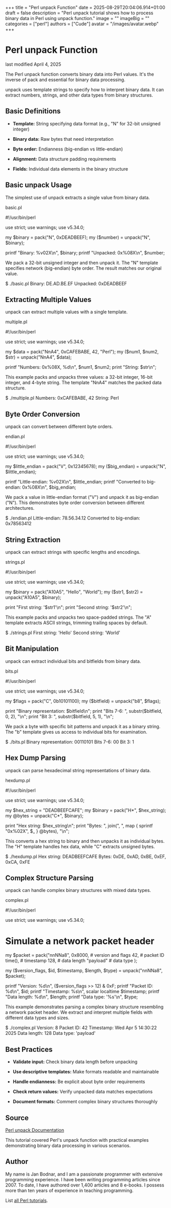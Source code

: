 +++
title = "Perl unpack Function"
date = 2025-08-29T20:04:06.914+01:00
draft = false
description = "Perl unpack tutorial shows how to process binary data in Perl using unpack function."
image = ""
imageBig = ""
categories = ["perl"]
authors = ["Cude"]
avatar = "/images/avatar.webp"
+++

# Perl unpack Function

last modified April 4, 2025

The Perl unpack function converts binary data into Perl values.
It's the inverse of pack and essential for binary data processing.

unpack uses template strings to specify how to interpret binary data.
It can extract numbers, strings, and other data types from binary structures.

## Basic Definitions

- **Template:** String specifying data format (e.g., "N" for 32-bit unsigned integer)

- **Binary data:** Raw bytes that need interpretation

- **Byte order:** Endianness (big-endian vs little-endian)

- **Alignment:** Data structure padding requirements

- **Fields:** Individual data elements in the binary structure

## Basic unpack Usage

The simplest use of unpack extracts a single value from binary data.

basic.pl
  

#!/usr/bin/perl

use strict;
use warnings;
use v5.34.0;

my $binary = pack("N", 0xDEADBEEF);
my ($number) = unpack("N", $binary);

printf "Binary: %v02X\n", $binary;
printf "Unpacked: 0x%08X\n", $number;

We pack a 32-bit unsigned integer and then unpack it. The "N" template
specifies network (big-endian) byte order. The result matches our original value.

$ ./basic.pl
Binary: DE.AD.BE.EF
Unpacked: 0xDEADBEEF

## Extracting Multiple Values

unpack can extract multiple values with a single template.

multiple.pl
  

#!/usr/bin/perl

use strict;
use warnings;
use v5.34.0;

my $data = pack("NnA4", 0xCAFEBABE, 42, "Perl");
my ($num1, $num2, $str) = unpack("NnA4", $data);

printf "Numbers: 0x%08X, %d\n", $num1, $num2;
print "String: $str\n";

This example packs and unpacks three values: a 32-bit integer, 16-bit integer,
and 4-byte string. The template "NnA4" matches the packed data structure.

$ ./multiple.pl
Numbers: 0xCAFEBABE, 42
String: Perl

## Byte Order Conversion

unpack can convert between different byte orders.

endian.pl
  

#!/usr/bin/perl

use strict;
use warnings;
use v5.34.0;

my $little_endian = pack("V", 0x12345678);
my ($big_endian) = unpack("N", $little_endian);

printf "Little-endian: %v02X\n", $little_endian;
printf "Converted to big-endian: 0x%08X\n", $big_endian;

We pack a value in little-endian format ("V") and unpack it as big-endian ("N").
This demonstrates byte order conversion between different architectures.

$ ./endian.pl
Little-endian: 78.56.34.12
Converted to big-endian: 0x78563412

## String Extraction

unpack can extract strings with specific lengths and encodings.

strings.pl
  

#!/usr/bin/perl

use strict;
use warnings;
use v5.34.0;

my $binary = pack("A10A5", "Hello", "World");
my ($str1, $str2) = unpack("A10A5", $binary);

print "First string: '$str1'\n";
print "Second string: '$str2'\n";

This example packs and unpacks two space-padded strings. The "A" template
extracts ASCII strings, trimming trailing spaces by default.

$ ./strings.pl
First string: 'Hello'
Second string: 'World'

## Bit Manipulation

unpack can extract individual bits and bitfields from binary data.

bits.pl
  

#!/usr/bin/perl

use strict;
use warnings;
use v5.34.0;

my $flags = pack("C", 0b10101100);
my ($bitfield) = unpack("b8", $flags);

print "Binary representation: $bitfield\n";
print "Bits 7-6: ", substr($bitfield, 0, 2), "\n";
print "Bit 3: ", substr($bitfield, 5, 1), "\n";

We pack a byte with specific bit patterns and unpack it as a binary string.
The "b" template gives us access to individual bits for examination.

$ ./bits.pl
Binary representation: 00110101
Bits 7-6: 00
Bit 3: 1

## Hex Dump Parsing

unpack can parse hexadecimal string representations of binary data.

hexdump.pl
  

#!/usr/bin/perl

use strict;
use warnings;
use v5.34.0;

my $hex_string = "DEADBEEFCAFE";
my $binary = pack("H*", $hex_string);
my @bytes = unpack("C*", $binary);

print "Hex string: $hex_string\n";
print "Bytes: ", join(", ", map { sprintf "0x%02X", $_ } @bytes), "\n";

This converts a hex string to binary and then unpacks it as individual bytes.
The "H" template handles hex data, while "C" extracts unsigned bytes.

$ ./hexdump.pl
Hex string: DEADBEEFCAFE
Bytes: 0xDE, 0xAD, 0xBE, 0xEF, 0xCA, 0xFE

## Complex Structure Parsing

unpack can handle complex binary structures with mixed data types.

complex.pl
  

#!/usr/bin/perl

use strict;
use warnings;
use v5.34.0;

# Simulate a network packet header
my $packet = pack("nnNNa8", 
    0x8000,    # version and flags
    42,        # packet ID
    time(),    # timestamp
    128,       # data length
    "payload"  # data type
);

my ($version_flags, $id, $timestamp, $length, $type) = 
    unpack("nnNNa8", $packet);

printf "Version: %d\n", ($version_flags &gt;&gt; 12) &amp; 0xF;
printf "Packet ID: %d\n", $id;
printf "Timestamp: %s\n", scalar localtime $timestamp;
printf "Data length: %d\n", $length;
printf "Data type: '%s'\n", $type;

This example demonstrates parsing a complex binary structure resembling a
network packet header. We extract and interpret multiple fields with different
data types and sizes.

$ ./complex.pl
Version: 8
Packet ID: 42
Timestamp: Wed Apr  5 14:30:22 2025
Data length: 128
Data type: 'payload'

## Best Practices

- **Validate input:** Check binary data length before unpacking

- **Use descriptive templates:** Make formats readable and maintainable

- **Handle endianness:** Be explicit about byte order requirements

- **Check return values:** Verify unpacked data matches expectations

- **Document formats:** Comment complex binary structures thoroughly

## Source

[Perl unpack Documentation](https://perldoc.perl.org/functions/unpack)

This tutorial covered Perl's unpack function with practical
examples demonstrating binary data processing in various scenarios.

## Author

My name is Jan Bodnar, and I am a passionate programmer with extensive
programming experience. I have been writing programming articles since 2007.
To date, I have authored over 1,400 articles and 8 e-books. I possess more
than ten years of experience in teaching programming.

List [all Perl tutorials](/all/#perl).